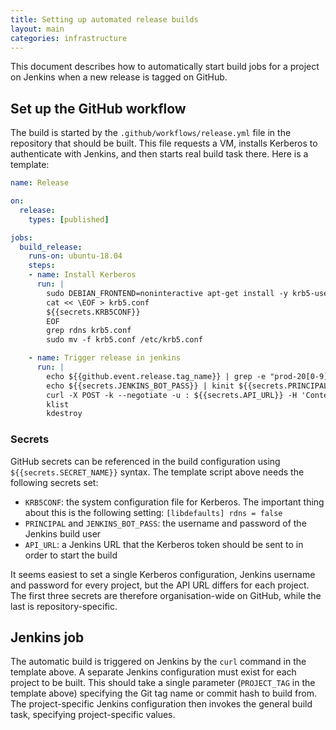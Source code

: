 ```yaml
---
title: Setting up automated release builds
layout: main
categories: infrastructure
---
```


This document describes how to automatically start build jobs for a project on
Jenkins when a new release is tagged on GitHub.

## Set up the GitHub workflow

The build is started by the `.github/workflows/release.yml` file in the
repository that should be built. This file requests a VM, installs Kerberos to
authenticate with Jenkins, and then starts real build task there. Here is a
template:

```yaml
name: Release

on:
  release:
    types: [published]

jobs:
  build_release:
    runs-on: ubuntu-18.04
    steps:
    - name: Install Kerberos
      run: |
        sudo DEBIAN_FRONTEND=noninteractive apt-get install -y krb5-user
        cat << \EOF > krb5.conf
        ${{secrets.KRB5CONF}}
        EOF
        grep rdns krb5.conf
        sudo mv -f krb5.conf /etc/krb5.conf

    - name: Trigger release in jenkins
      run: |
        echo ${{github.event.release.tag_name}} | grep -e "prod-20[0-9][0-9][0-1][0-9]-[0-9][0-9]"
        echo ${{secrets.JENKINS_BOT_PASS}} | kinit ${{secrets.PRINCIPAL}}
        curl -X POST -k --negotiate -u : ${{secrets.API_URL}} -H 'Content-Type: application/x-www-form-urlencoded' -d 'PROJECT_TAG=${{github.event.release.tag_name}}'
        klist
        kdestroy
```

### Secrets

GitHub secrets can be referenced in the build configuration using
`${{secrets.SECRET_NAME}}` syntax. The template script above needs the following
secrets set:

- `KRB5CONF`: the system configuration file for Kerberos. The important thing
  about this is the following setting: `[libdefaults] rdns = false`
- `PRINCIPAL` and `JENKINS_BOT_PASS`: the username and password of the Jenkins
  build user
- `API_URL`: a Jenkins URL that the Kerberos token should be sent to in order to
  start the build

It seems easiest to set a single Kerberos configuration, Jenkins username and
password for every project, but the API URL differs for each project. The first
three secrets are therefore organisation-wide on GitHub, while the last is
repository-specific.

## Jenkins job

The automatic build is triggered on Jenkins by the `curl` command in the
template above. A separate Jenkins configuration must exist for each project to
be built. This should take a single parameter (`PROJECT_TAG` in the template
above) specifying the Git tag name or commit hash to build from. The
project-specific Jenkins configuration then invokes the general build task,
specifying project-specific values.
